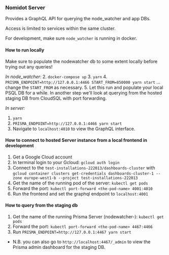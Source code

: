 ### Nomidot Server

Provides a GraphQL API for querying the node_watcher and app DBs.

Access is limited to services within the same cluster.

For development, make sure `node_watcher` is running in docker.

#### How to run locally
Make sure to populate the nodewatcher db to some extent locally before trying out any queries!

*In node_watcher:*
2. `docker-compose up`
3. `yarn`
4. `PRISMA_ENDPOINT=http://127.0.0.1:4466 START_FROM=850000 yarn start` ... change the `START_FROM` as necessary.
5. Let this run and populate your local PSQL DB for a while. In another step we'll look at querying from the hosted staging DB from CloudSQL with port forwarding.

*In server:*
1. `yarn`
2. `PRISMA_ENDPOINT=http://127.0.0.1:4466 yarn start`
3. Navigate to `localhost:4010` to view the GraphQL interface.

#### How to connect to hosted Server instance from a local frontend in development
1. Get a Google Cloud account
2. In terminal login to your Gcloud: `gcloud auth login`
3. Connect to the `test-installations-222013/dashboards-cluster` with `gcloud container clusters get-credentials dashboards-cluster-1 --zone europe-west1-b --project test-installations-222013`
4. Get the name of the running pod of the server: `kubectl get pods`
5. Forward the port: `kubectl port-forward <the-pod-name> 4001:4010`
6. Run the frontend and set the graphql endpoint to `localhost:4001`

#### How to query from the staging db
1. Get the name of the running Prisma Server (nodewatcher-<pod-id>): `kubectl get pods`
2. Forward the port: `kubectl port-forward <the-pod-name> 4467:4466`
3. Run `PRISMA_ENDPOINT=http://127.0.0.1:4467 yarn start`

* N.B. you can also go to `http://localhost:4467/_admin` to view the Prisma admin dashboard for the staging DB.
